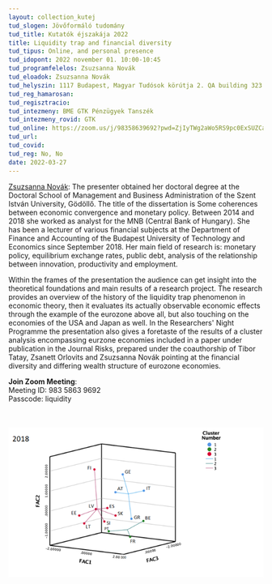 ```yaml
---
layout: collection_kutej
tud_slogen: Jövőformáló tudomány
tud_title: Kutatók éjszakája 2022
title: Liquidity trap and financial diversity
tud_tipus: Online, and personal presence
tud_idopont: 2022 november 01. 10:00-10:45
tud_programfelelos: Zsuzsanna Novák
tud_eloadok: Zsuzsanna Novák
tud_helyszin: 1117 Budapest, Magyar Tudósok körútja 2. QA building 323.
tud_reg_hamarosan:
tud_regisztracio:
tud_intezmeny: BME GTK Pénzügyek Tanszék
tud_intezmeny_rovid: GTK
tud_online: https://zoom.us/j/98358639692?pwd=ZjIyTWg2aWo5RS9pc0ExSUZCalBqZz09
tud_url:
tud_covid:
tud_reg: No, No
date: 2022-03-27
---
```


<a href="https://www.gtk.bme.hu/dr-novak-zsuzsanna/" target="_blank"> Zsuzsanna Novák</a>: The presenter obtained her doctoral degree at the Doctoral School of Management and Business Administration of the Szent István University, Gödöllő. The title of the dissertation is Some coherences between economic convergence and monetary policy. Between 2014 and 2018 she worked as analyst for the MNB (Central Bank of Hungary). She has been a lecturer of various financial subjects at the Department of Finance and Accounting of the Budapest University of Technology and Economics since September 2018. Her main field of research is: monetary policy, equilibrium exchange rates, public debt, analysis of the relationship between innovation, productivity and employment. 

Within the frames of the presentation the audience can get insight into the theoretical foundations and main results of a research project. The research provides an overview of the history of the liquidity trap phenomenon in economic theory, then it evaluates its actually observable economic effects through the example of the eurozone above all, but also touching on the economies of the USA and Japan as well. In the Researchers' Night Programme the presentation also gives a foretaste of the results of a cluster analysis encompassing eurzone economies included in a paper under publication in the Journal Risks, prepared under the coauthorship of Tibor Tatay, Zsanett Orlovits and  Zsuzsanna Novák pointing at the financial diversity and differing wealth structure of eurozone economies.

<b>Join Zoom Meeting</b>:<br>
Meeting ID: 983 5863 9692<br>
Passcode: liquidity


<br><br>
<img src="images/likviditasi_csapda_vagy_penzugyi_sokszinuseg.png" max-width="400" class="center">
